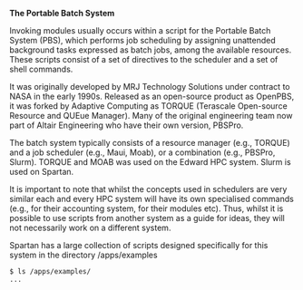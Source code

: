 **The Portable Batch System**

Invoking modules usually occurs within a script for the Portable Batch System (PBS), which performs job scheduling by assigning unattended 
background tasks expressed as batch jobs, among the available resources. These scripts consist of a set of directives to the scheduler and a 
set of shell commands.

It was originally developed by MRJ Technology Solutions under contract to NASA in the early 1990s. Released as an open-source product as 
OpenPBS, it was forked by Adaptive Computing as TORQUE (Terascale Open-source Resource and QUEue Manager). Many of the original engineering 
team now part of Altair Engineering who have their own version, PBSPro.

The batch system typically consists of a resource manager (e.g., TORQUE) and a job scheduler (e.g., Maui, Moab), or a combination (e.g., 
PBSPro, Slurm). TORQUE and MOAB was used on the Edward HPC system. Slurm is used on Spartan.

It is important to note that whilst the concepts used in schedulers are very similar each and every HPC system will have its own specialised 
commands (e.g., for their accounting system, for their modules etc). Thus, whilst it is possible to use scripts from another system as a guide 
for ideas, they will not necessarily work on a different system.

Spartan has a large collection of scripts designed specifically for this system in the directory /apps/examples

```
$ ls /apps/examples/
...
```

